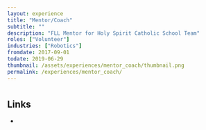 ```yaml
---
layout: experience
title: "Mentor/Coach"
subtitle: ""
description: "FLL Mentor for Holy Spirit Catholic School Team"
roles: ["Volunteer"]
industries: ["Robotics"]
fromdate: 2017-09-01
todate: 2019-06-29
thumbnail: /assets/experiences/mentor_coach/thumbnail.png
permalink: /experiences/mentor_coach/
---
```


#

## Links

-
